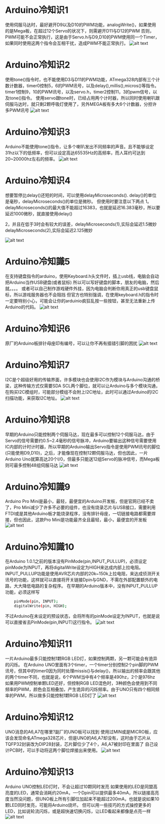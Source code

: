 # Arduino冷知识1
使用伺服马达时，最好避开D9以及D10的PWM功能，analogWrite()，如果使用的是Mega板，在超过12个Servo的状况下，则需避开D11与D12的PWM
否则，PWM可能不会正常执行，这是由于Servo.h与D9,D10的PWM使用同一个Timer，如果同时使用这两个指令会互相干扰，造成PWM不能正常执行。
![alt text](<Arduino冷知識 (1).jpg>)

# Arduino冷知识2
使用tone()指令时，也不能使用D3与D11的PWM功能，ATmega328内部有三个计数计数器，timer0控制5，6的PWM讯号，以及delay(),millis(),micros()等指令。timer1控制9，10的PWM讯号，以及servo.h，timer2控制11，3的pwm信号，以及tone()指令。
使用servo跟tone时，已经占用两个计时器，所以同时使用喇叭跟伺服马达时，就只剩2颗呼吸灯使用了，另外MEGA板有多大6个计数器，分担许多PWM讯号
![alt text](<Arduino冷知識 (2).jpg>)

# Arduino冷知识3
Arduino不能使用tone()指令，让多个喇叭发出不同频率的声音。且不能够设定31hz以下的低频率，但可以设定高达65535Hz的高频率，而人耳约可达到20~20000hz左右的频率。
![alt text](<Arduino冷知識 (3).jpg>)

# Arduino冷知识4
想要暂停比delay()还短的时间，可以使用delayMicroseconds().
delay()的单位是毫秒，delayMicroseconds()的单位是微秒。
但使用时要注意以下两点
1。delayMicroseconds()的最大值不能超过16383，也就是延迟16.383毫秒，所以要延迟1000微秒，就直接使用delay()

2，并且在低于3时会有较大的误差，delayMicroseconds(1),实际会延迟1.5微妙
                              delayMicroseconds(2),实际会延迟2.125微妙

![alt text](<Arduino冷知識 (4).jpg>)

# Arduino冷知識5
在支持键盘指令的arduino，使用Keyboard.h头文件时，插上usb线，电脑会自动把Arduino当作USB键盘(或者鼠标)
所以可以写好键盘的脚本，朋友的电脑，然后就。。。。
或者可以自己制作游戏硬件外挂，因为电脑会判断你用真正的usb键盘鼠标，所以游戏服务器也不会阻挡
但官方也特别强调，在使用keyboard.h的指令时一定要特别小心，可能会让你的arduinio疯狂乱按一些按钮，甚至无法重新上传Arduino的代码。
![alt text](<Arduino冷知識 (5).jpg>)

# Arduino冷知识6
原厂的Arduino板排针母座印有编号，可以让你不再有插错引脚的困扰
![alt text](<Arduino冷知識 (6).jpg>)


# Arduino冷知识7
I2C是个超级好用的传输界面，许多模块也会使用I2C作为模块与Arduino沟通的桥梁，这种传输方式仅需要SDA SCL两个脚位，就可以让Arduino与多个模块沟通，在购买I2C模组时，可能部分模组不会附上I2C地址，此时可以通过Arduino的I2C扫描功能，来获取I2C地址。
![alt text](<Arduino冷知識 (7).jpg>)

# Arduino冷知识8
早期的Arduino只能控制两个伺服马达，现在最多可以控制12个伺服马达，由于Servo的信号需要约0.5~2.4毫秒的信号脉冲，Arduino要输出这种信号需要使用IC内部的计时计时器，所以早期的Arduino输出Servo指令是使用PWM讯号的脚位(只能使用D9,D10)，之后，才能像现在控制12颗伺服马达，但也因此，一片Arduino Uno就算高达20个I/0，但最多只能送12组Servo的脉冲信号，而Mega板则可最多控制48组伺服马达
![alt text](<Arduino冷知識 (8)_工作區域 1 複本 8.jpg>)

# Arduino冷知識9
Arduino Pro Mini是最小，最轻，最便宜的Arduino开发板，但是官网已经不卖了，Pro Mini减少了许多不必要的组件，也没有烧录芯片与USB接口，需要利用FTDI或是其他Arduino板才能烧录程序，没有排针母座，一切链接电路都需要焊接，但也因此，这款Pro Mini是功能最齐全且最轻，最小，最便宜的开发板
![alt text](<Arduino冷知識 (9)_工作區域 1 複本 9.jpg>)

# Arduino冷知識10
在Arduino 1.0.1之前的版本没有PinMode(pin,INPUT_PULLUP)，必须设定pinMode为INPUT，再将digitalWrite设定为HIGH来达成内部上拉电阻。
INPUT_PULLUP功能是使用AVR芯片内部的20k~150k上拉电阻，来达成侦测开关讯号的功能，这样就可以直接将开关链接Dpin与GND，不需在外部配置额外的电路，大大降低电路的复杂程序。
在早期的Arduino版本中，没有INPUT_PULLUP功能，必须这样写
~~~bash
    pinMode(pin, INPUT);
    digitalWrite(pin, HIGH);
~~~
不过Arduino在未设定的预设状态，会将所有的pinMode设定为INPUT，也就是说可以直接省去PinMode(pin,INPUT)这行指令。
![alt text](<Arduino冷知識_工作區域 1 複本 10.jpg>)

# Arduino冷知识11
一片Arduino最多只能控制1颗RGB LED灯，如果控制两颗，另一颗可能会有诡异的闪烁。
在Arduino UNO里面有3个timer，一个timer分别控制2个pin脚的PWM讯号，但其中的timer0因为同时处理missis()与delay()，所以输出的频率会跟其他的两个timer不同，也就是说，6个PWM当中有4个频率是490hz，2个是976hz
如果用PWM控制单颗LED还好，但控制RGB LED混色时，3种颜色会使用到不同频率的PWM，颜色会互相叠加，产生诡异的闪烁频率。由于UNO只有四个相同频率的PWM，所以做多只能控制1颗RGB LED灯了
![alt text](<Arduino冷知識_工作區域 1 複本 11.jpg>)

# Arduino冷知识12
UNO消息的A6,A7在哪里?副厂的UNO板可以找到
使用过MIN或是MICRO板，应该会发现命名ATmega328芯片，但是UNO的A6,A7却没有，这时由于芯片从TQFP32封装改为DIP28封装，芯片脚位少了4个，A6,A7被封印在里面了
自己设计PCB时，可以手动将这两个脚位焊接出来使用。
![alt text](<Arduino冷知識_工作區域 1 複本 12.jpg>)

# Arduino冷知识13
Arduino UNO控制LED灯时，不会让超过10颗同时发亮
如果使用的LED是同盟高亮度的LED，通常会消耗约20mA，一个Dpin可以提供最多40mA，所以链接高亮度当然没问题，但UNO板上所有引脚位加起来不能超过200mA，也就是说如果10颗LED同时发亮，可能将Arduino烧坏。
但可以用一些技巧的方式操控更多的LED，比如说轮流闪烁，或是超快速切换闪烁，让LED看起来都像是点亮一样
![alt text](<Arduino冷知識_工作區域 1 複本 4.jpg>)

